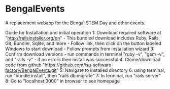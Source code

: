 # BengalEvents
A replacement webapp for the Bengal STEM Day and other events.

Guide for Installation and initial operation
1: Download required software at "http://railsinstaller.org/en"
    - This bundled download includes Ruby, Rails, Git, Bundler, Sqlite, and more
    - Follow link, then click on the button labeled Windows to start download
    - Follow prompts from installation wizard
3: Confirm download versions
    - run commands in terminal "ruby -v", "gem -v", and "rails -v"
    - if no errors then install was successful
4: Clome/download code from github "https://github.com/isu-software-factory/BengalEvents.git"
5: Navigate to installed directory
6: using terminal, run "bundle install", then "rails db:migrate"
7: In terminal, run "rails server"
8: Go to "localhost:3000" in browser to see homepage